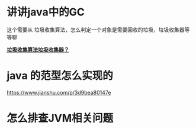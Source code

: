 # 讲讲java中的GC

这个需要从 垃圾收集算法，怎么判定一个对象是需要回收的垃圾，垃圾收集器等等聊

**[垃圾收集算法垃圾收集器？](垃圾收集算法&收集器.md)**

# java 的范型怎么实现的

https://www.jianshu.com/p/3d9bea80147e





# 怎么排查JVM相关问题

